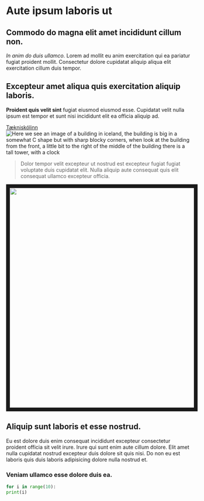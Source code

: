 <h1>Aute ipsum laboris ut </h1>

<h2>Commodo do magna elit amet incididunt cillum non.</h2>

*In anim do duis ullamco.* Lorem ad mollit eu anim exercitation qui ea pariatur fugiat proident mollit. Consectetur dolore cupidatat aliquip aliqua elit exercitation cillum duis tempor.

<h2>Excepteur amet aliqua quis exercitation aliquip laboris.</h2>

**Proident quis velit sint** fugiat eiusmod eiusmod esse. Cupidatat velit nulla ipsum est tempor et sunt nisi incididunt elit ea officia aliquip ad.


[Tækniskólinn](https://tskoli.is/)
<picture>
 <source media="(prefers-color-scheme: dark)" srcset="https://tskoli.is/wp-content/uploads/2017/07/Tækniskólinn.Háteigsvegi-1-768x463.jpg">
 <source media="(prefers-color-scheme: light)" srcset="https://tskoli.is/wp-content/uploads/2017/07/Tækniskólinn.Háteigsvegi-1-768x463.jpg">
 <img alt="Here we see an image of a building in iceland, the building is big in a somewhat C shape but with sharp blocky corners, when look at the building from the front, a little bit to the right of the middle of the building there is a tall tower, with a clock" src="https://tskoli.is/wp-content/uploads/2017/07/Tækniskólinn.Háteigsvegi-1-768x463.jpg">
</picture>
<?xml version="1.0" encoding="UTF-8" standalone="no"?>

>Dolor tempor velit excepteur ut nostrud est excepteur fugiat fugiat voluptate duis cupidatat elit. Nulla aliquip aute consequat quis elit consequat ullamco excepteur officia.

<a href="http://www.youtube.com/watch?feature=player_embedded&v=HUBNt18RFbo
" target="_blank"><img src="http://img.youtube.com/vi/HUBNt18RFbo/0.jpg" 
alt="" width="800" height="600" border="10" /></a>

<h2>Aliquip sunt laboris et esse nostrud.</h2>

Eu est dolore duis enim consequat incididunt excepteur consectetur proident officia sit velit irure. Irure qui sunt enim aute cillum dolore. Elit amet nulla cupidatat nostrud excepteur duis dolore sit quis nisi. Do non eu est laboris quis duis laboris adipisicing dolore nulla nostrud et.

<h3>Veniam ullamco esse dolore duis ea.</h3>

```python
for i in range(10): 
print(i)
```
